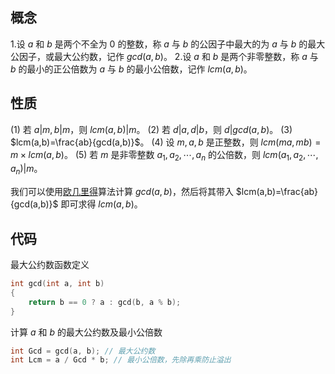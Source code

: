 
概念
---
1.设 $a$ 和 $b$ 是两个不全为 $0$ 的整数，称 $a$ 与 $b$ 的公因子中最大的为 $a$ 与 $b$ 的最大公因子，或最大公约数，记作 $gcd(a,b)$。
2.设 $a$ 和 $b$ 是两个非零整数，称 $a$ 与 $b$ 的最小的正公倍数为 $a$ 与 $b$ 的最小公倍数，记作 $lcm(a,b)$。
<!--more-->
性质
---
(1) 若 $a|m,b|m$，则 $lcm(a,b)|m$。
(2) 若 $d|a,d|b$，则 $d|gcd(a,b)$。
(3) $lcm(a,b)=\frac{ab}{gcd(a,b)}$。
(4) 设 $m,a,b$ 是正整数，则 $lcm(ma,mb)=m\times lcm(a,b)$。
(5) 若 $m$ 是非零整数 $a_1,a_2,\cdots,a_n$ 的公倍数，则 $lcm(a_1,a_2,\cdots,a_n)|m$。

我们可以使用[欧几里得](https://gukaifeng.me/2018/08/31/%E6%AC%A7%E5%87%A0%E9%87%8C%E5%BE%B7/)算法计算 $gcd(a,b)$，然后将其带入 $lcm(a,b)=\frac{ab}{gcd(a,b)}$ 即可求得 $lcm(a,b)$。

代码
---
最大公约数函数定义
```cpp
int gcd(int a, int b)
{
    return b == 0 ? a : gcd(b, a % b);
}
```
计算 $a$ 和 $b$ 的最大公约数及最小公倍数
```cpp
int Gcd = gcd(a, b); // 最大公约数
int Lcm = a / Gcd * b; // 最小公倍数，先除再乘防止溢出
```